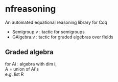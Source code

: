# nfreasoning
An automated equational reasoning library for Coq

* Semigroup.v : tactic for semigroups
* GAlgebra.v : tactic for graded algebras over fields

## Graded algebra
for Ai : algebra with dim i,  
A = union of Ai's  
e.g. list R
